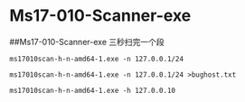 # Ms17-010-Scanner-exe
##Ms17-010-Scanner-exe 三秒扫完一个段

```
ms17010scan-h-n-amd64-1.exe -n 127.0.0.1/24
```
```
ms17010scan-h-n-amd64-1.exe -n 127.0.0.1/24 >bughost.txt
```
```
ms17010scan-h-n-amd64-1.exe -h 127.0.0.10
```
